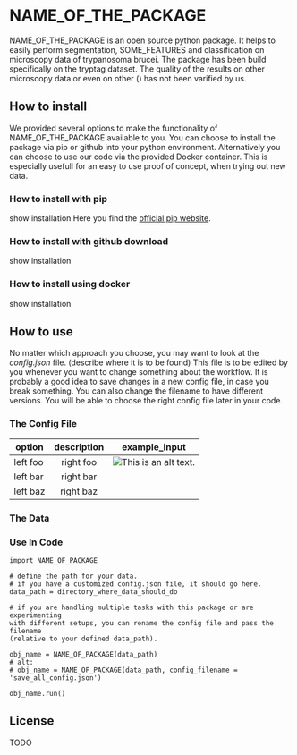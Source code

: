 # NAME_OF_THE_PACKAGE

NAME_OF_THE_PACKAGE is an open source python package. It helps to easily perform segmentation, SOME_FEATURES and classification on microscopy data of trypanosoma brucei. The package has been build specifically on the tryptag dataset. The quality of the results on other microscopy data or even on other () has not been varified by us.

## How to install
We provided several options to make the functionality of NAME_OF_THE_PACKAGE available to you. You can choose to install the package via pip or github into your python environment. Alternatively you can choose to use our code via the provided Docker container. This is especially usefull for an easy to use proof of concept, when trying out new data.

### How to install with pip
show installation
Here you find the [official pip website](TODO).

### How to install with github download
show installation

### How to install using docker
show installation

## How to use
No matter which approach you choose, you may want to look at the *config.json* file. (describe where it is to be found) This file is to be edited by you whenever you want to change something about the workflow. It is probably a good idea to save changes in a new config file, in case you break something. You can also change the filename to have different versions. You will be able to choose the right config file later in your code.

### The Config File

| option        | description   | example_input |
| ------------- |:-------------:|---------------|
| left foo      | right foo     |![This is an alt text.](/image/sample.webp "This is a sample image.")|
| left bar      | right bar     ||
| left baz      | right baz     ||

### The Data

### Use In Code


```
import NAME_OF_PACKAGE

# define the path for your data.
# if you have a customized config.json file, it should go here.
data_path = directory_where_data_should_do

# if you are handling multiple tasks with this package or are experimenting
with different setups, you can rename the config file and pass the filename
(relative to your defined data_path).

obj_name = NAME_OF_PACKAGE(data_path)
# alt: 
# obj_name = NAME_OF_PACKAGE(data_path, config_filename = 'save_all_config.json')

obj_name.run()

```


## License

TODO

